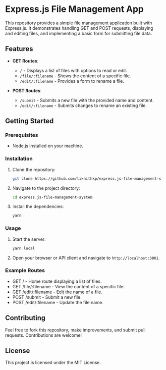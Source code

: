 # Express.js File Management App

This repository provides a simple file management application built with Express.js. It demonstrates handling GET and POST requests, displaying and editing files, and implementing a basic form for submitting file data.

## Features

- **GET Routes**: 
  - `/` - Displays a list of files with options to read or edit.
  - `/file/:filename` - Shows the content of a specific file.
  - `/edit/:filename` - Provides a form to rename a file.

- **POST Routes**: 
  - `/submit` - Submits a new file with the provided name and content.
  - `/edit/:filename` - Submits changes to rename an existing file.

## Getting Started

### Prerequisites

- Node.js installed on your machine.

### Installation

1. Clone the repository:
   ```bash
   git clone https://github.com/likhithkp/express.js-file-management-system.git

   ```
2. Navigate to the project directory:
   ```bash
   cd express.js-file-management-system
   ```
3. Install the dependencies:
   ```bash
   yarn
   ```

### Usage

1. Start the server:
   ```bash
   yarn local
   ```
2. Open your browser or API client and navigate to `http://localhost:3001`.

### Example Routes

- GET / - Home route displaying a list of files.
- GET /file/:filename - View the content of a specific file.
- GET /edit/:filename - Edit the name of a file.
- POST /submit - Submit a new file.
- POST /edit/:filename - Update the file name.

## Contributing

Feel free to fork this repository, make improvements, and submit pull requests. Contributions are welcome!

## License

This project is licensed under the MIT License.

